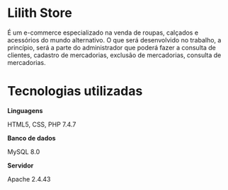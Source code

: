 # Lilith Store

É um e-commerce especializado na venda de roupas, calçados e acessórios do mundo alternativo. O que será desenvolvido no trabalho, a princípio, será a parte do administrador que poderá fazer a consulta de clientes, cadastro de mercadorias, exclusão de mercadorias, consulta de mercadorias.

# Tecnologias utilizadas

**Linguagens**

HTML5, CSS, PHP 7.4.7

**Banco de dados**

MySQL 8.0

**Servidor**

Apache 2.4.43
